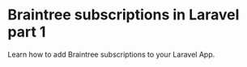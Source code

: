 # Braintree subscriptions in Laravel part 1
Learn how to add Braintree subscriptions to your Laravel App.
